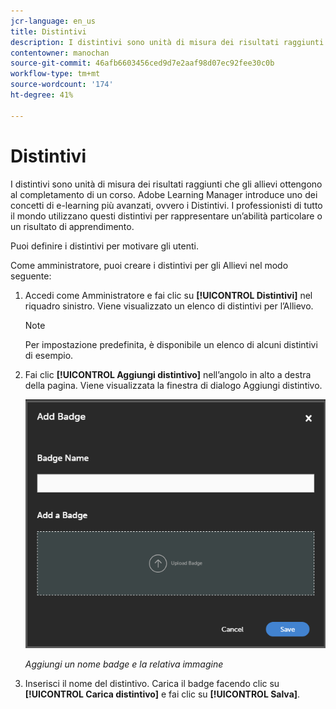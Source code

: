 ```yaml
---
jcr-language: en_us
title: Distintivi
description: I distintivi sono unità di misura dei risultati raggiunti che gli allievi ottengono al completamento di un corso. Adobe Learning Manager introduce uno dei concetti di e-learning più avanzati, ovvero i Distintivi. I professionisti di tutto il mondo utilizzano questi distintivi per rappresentare un’abilità particolare o un risultato di apprendimento.
contentowner: manochan
source-git-commit: 46afb6603456ced9d7e2aaf98d07ec92fee30c0b
workflow-type: tm+mt
source-wordcount: '174'
ht-degree: 41%

---
```




# Distintivi

I distintivi sono unità di misura dei risultati raggiunti che gli allievi ottengono al completamento di un corso. Adobe Learning Manager introduce uno dei concetti di e-learning più avanzati, ovvero i Distintivi. I professionisti di tutto il mondo utilizzano questi distintivi per rappresentare un’abilità particolare o un risultato di apprendimento.

Puoi definire i distintivi per motivare gli utenti.

Come amministratore, puoi creare i distintivi per gli Allievi nel modo seguente:

1. Accedi come Amministratore e fai clic su **[!UICONTROL Distintivi]** nel riquadro sinistro. Viene visualizzato un elenco di distintivi per l’Allievo.

   >[!NOTE]
   >
   >Per impostazione predefinita, è disponibile un elenco di alcuni distintivi di esempio.

1. Fai clic **[!UICONTROL Aggiungi distintivo]** nell’angolo in alto a destra della pagina. Viene visualizzata la finestra di dialogo Aggiungi distintivo.

   ![](assets/add-badge1.png)

   *Aggiungi un nome badge e la relativa immagine*

1. Inserisci il nome del distintivo. Carica il badge facendo clic su **[!UICONTROL Carica distintivo]** e fai clic su **[!UICONTROL Salva]**.

